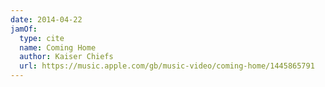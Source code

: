 ```yaml
---
date: 2014-04-22
jamOf:
  type: cite
  name: Coming Home
  author: Kaiser Chiefs
  url: https://music.apple.com/gb/music-video/coming-home/1445865791
---
```

